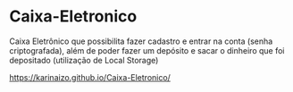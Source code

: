 # Caixa-Eletronico
Caixa Eletrônico que possibilita fazer cadastro e entrar na conta (senha criptografada), além de poder fazer um depósito e sacar o dinheiro que foi depositado (utilização de Local Storage)

https://karinaizo.github.io/Caixa-Eletronico/
